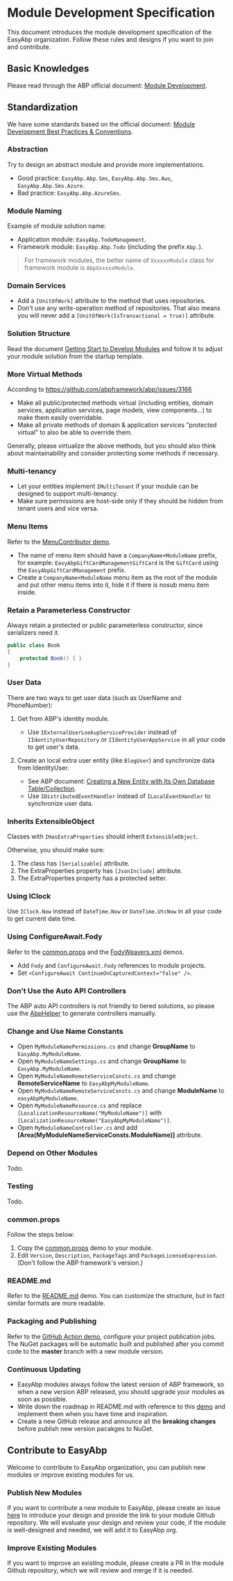 # Module Development Specification

This document introduces the module development specification of the EasyAbp organization. Follow these rules and designs if you want to join and contribute.

## Basic Knowledges

Please read through the ABP official document: [Module Development](https://docs.abp.io/en/abp/latest/Module-Development-Basics).

## Standardization

We have some standards based on the official document: [Module Development Best Practices & Conventions](https://docs.abp.io/en/abp/latest/Best-Practices/Index).

### Abstraction

Try to design an abstract module and provide more implementations.
* Good practice: `EasyAbp.Abp.Sms`, `EasyAbp.Abp.Sms.Aws`, `EasyAbp.Abp.Sms.Azure`.
* Bad practice: `EasyAbp.Abp.AzureSms`.

### Module Naming

Example of module solution name:
* Application module: `EasyAbp.TodoManagement`.
* Framework module: `EasyAbp.Abp.Todo` (including the prefix `Abp.`).
> For framework modules, the better name of `XxxxxxModule` class for framework module is `AbpXxxxxxModule`.

### Domain Services

* Add a `[UnitOfWork]` attribute to the method that uses repositories.
* Don't use any write-operation method of repositories. That also means you will never add a `[UnitOfWork(IsTransactional = true)]` attribute.

### Solution Structure

Read the document [Getting Start to Develop Modules](https://github.com/EasyAbp/EasyAbpGuide/blob/master/docs/Getting-Start-to-Develop-Modules.md) and follow it to adjust your module solution from the startup template.

### More Virtual Methods

According to https://github.com/abpframework/abp/issues/3166

* Make all public/protected methods virtual (including entities, domain services, application services, page models, view components...) to make them easily overridable.
* Make all private methods of domain & application services "protected virtual" to also be able to override them.

Generally, please virtualize the above methods, but you should also think about maintainability and consider protecting some methods if necessary.

### Multi-tenancy

* Let your entities implement `IMultiTenant` if your module can be designed to support multi-tenancy.
* Make sure permissions are host-side only if they should be hidden from tenant users and vice versa.

### Menu Items

Refer to the [MenuContributor demo](https://github.com/EasyAbp/GiftCardManagement/blob/master/src/EasyAbp.GiftCardManagement.Web/GiftCardManagementMenuContributor.cs).

* The name of menu item should have a `CompanyName+ModuleName` prefix, for example: `EasyAbpGiftCardManagementGiftCard` is the `GiftCard` using the `EasyAbpGiftCardManagement` prefix.
* Create a `CompanyName+ModuleName` menu item as the root of the module and put other menu items into it, hide it if there is nosub menu item inside.

### Retain a Parameterless Constructor

Always retain a protected or public parameterless constructor, since serializers need it.

```c#
public class Book
{
    protected Book() { }
}
```

### User Data

There are two ways to get user data (such as UserName and PhoneNumber):

1. Get from ABP's identity module.

    * Use `IExternalUserLookupServiceProvider` instead of `IIdentityUserRepository` or `IIdentityUserAppService` in all your code to get user's data.

2. Create an local extra user entity (like `BlogUser`) and synchronize data from IdentityUser.

    * See ABP document: [Creating a New Entity with Its Own Database Table/Collection](https://docs.abp.io/en/abp/latest/Customizing-Application-Modules-Extending-Entities#creating-a-new-entity-with-its-own-database-table-collection).
    * Use `IDistributedEventHandler` instead of `ILocalEventHandler` to synchronize user data.

### Inherits ExtensibleObject

Classes with `IHasExtraProperties` should inherit `ExtensibleObject`.

Otherwise, you should make sure:
   1. The class has `[Serializable]` attribute.
   2. The ExtraProperties property has `[JsonInclude]` attribute.
   3. The ExtraProperties property has a protected setter.

### Using IClock

Use `IClock.Now` instead of `DateTime.Now` or `DateTime.UtcNow` in all your code to get current date time.

### Using ConfigureAwait.Fody

Refer to the [common.props](https://github.com/EasyAbp/PrivateMessaging/blob/master/common.props) and the [FodyWeavers.xml](https://github.com/EasyAbp/PrivateMessaging/blob/master/src/EasyAbp.PrivateMessaging.Domain/FodyWeavers.xml) demos.

* Add `Fody` and `ConfigureAwait.Fody` references to module projects.
* Set `<ConfigureAwait ContinueOnCapturedContext="false" />`.

### Don't Use the Auto API Controllers

The ABP auto API controllers is not friendly to tiered solutions, so please use the [AbpHelper](https://github.com/EasyAbp/AbpHelper.GUI/blob/master/doc/AbpHelper-CLI/Generate-Controller-Code/Usage.md) to generate controllers manually.

### Change and Use Name Constants

* Open `MyModuleNamePermissions.cs` and change **GroupName** to `EasyAbp.MyModuleName`.
* Open `MyModuleNameSettings.cs` and change **GroupName** to `EasyAbp.MyModuleName`.
* Open `MyModuleNameRemoteServiceConsts.cs` and change **RemoteServiceName** to `EasyAbpMyModuleName`.
* Open `MyModuleNameRemoteServiceConsts.cs` and change **ModuleName** to `easyAbpMyModuleName`.
* Open `MyModuleNameResource.cs` and replace `[LocalizationResourceName("MyModuleName")]` with `[LocalizationResourceName("EasyAbpMyModuleName")]`.
* Open `MyModuleNameController.cs` and add **[Area(MyModuleNameServiceConsts.ModuleName)]** attribute.

### Depend on Other Modules

Todo.

### Testing

Todo.

### common.props

Follow the steps below:
1. Copy the [common.props](https://github.com/EasyAbp/FileManagement/blob/master/common.props) demo to your module.
1. Edit `Version`, `Description`, `PackageTags` and `PackageLicenseExpression`. (Don't follow the ABP framework's version.)

### README.md

Refer to the [README.md](https://github.com/EasyAbp/FileManagement/blob/master/README.md) demo. You can customize the structure, but in fact similar formats are more readable.

### Packaging and Publishing

Refer to the [GitHub Action demo](https://github.com/EasyAbp/FileManagement/tree/master/.github/workflows/publish.yml), configure your project publication jobs. The NuGet packages will be automatic built and published after you commit code to the **master** branch with a new module version.

### Continuous Updating

* EasyAbp modules always follow the latest version of ABP framework, so when a new version ABP released, you should upgrade your modules as soon as possible.
* Write down the roadmap in README.md with reference to this [demo](https://github.com/EasyAbp/FileManagement/blob/master/docs/README.md#road-map) and implement them when you have time and inspiration.
* Create a new GitHub release and announce all the **breaking changes** before publish new version pacakges to NuGet.

## Contribute to EasyAbp

Welcome to contribute to EasyAbp organization, you can publish new modules or improve existing modules for us.

### Publish New Modules

If you want to contribute a new module to EasyAbp, please create an issue [here](https://github.com/EasyAbp/EasyAbpGuide/issues) to introduce your design and provide the link to your module Github repository. We will evaluate your design and review your code, if the module is well-designed and needed, we will add it to EasyAbp org.

### Improve Existing Modules

If you want to improve an existing module, please create a PR in the module Github repository, which we will review and merge if it is needed.
